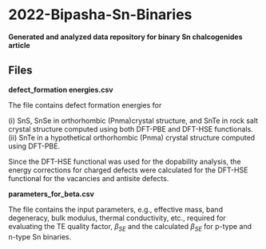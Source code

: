 # 2022-Bipasha-Sn-Binaries
**Generated and analyzed data repository for binary Sn chalcogenides article**

## Files 

**defect_formation energies.csv**

The file contains defect formation energies for 

(i) SnS, SnSe in orthorhombic (Pnma)crystal structure, and SnTe in rock salt crystal structure computed using both DFT-PBE and DFT-HSE functionals.
(ii) SnTe in a hypothetical orthorhombic (Pnma) crystal structure computed using DFT-PBE.

Since the DFT-HSE functional was used for the dopability analysis, the energy corrections for charged defects were calculated for the DFT-HSE 
functional for the vacancies and antisite defects.

**parameters_for_beta.csv**

The file contains the input parameters, e.g., effective mass, band degeneracy, bulk modulus, thermal conductivity, etc., required for evaluating 
the TE quality factor, $\beta_{SE}$ and the calculated $\beta_{SE}$ for p-type and n-type Sn binaries.
